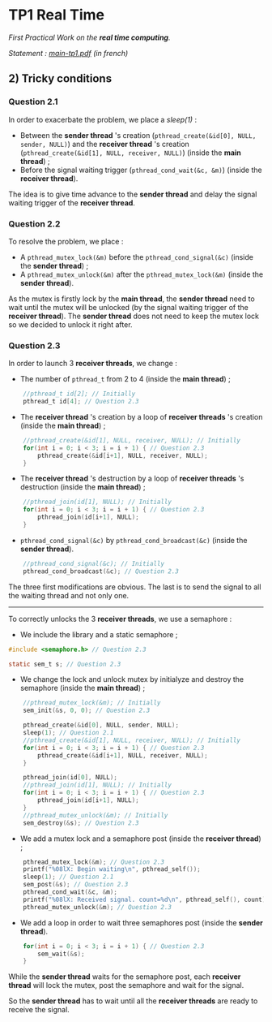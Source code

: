 # TP1 Real Time

*First Practical Work on the **real time computing**.*

*Statement : [*main-tp1.pdf*](main-tp1.pdf) (in french)*

## 2) Tricky conditions

### Question 2.1

In order to exacerbate the problem, we place a *sleep(1)* :

- Between the **sender thread** 's creation (`pthread_create(&id[0], NULL, sender, NULL)`) and the **receiver thread** 's creation (`pthread_create(&id[1], NULL, receiver, NULL)`) (inside the **main thread**) ; 
- Before the signal waiting trigger (`pthread_cond_wait(&c, &m)`) (inside the **receiver thread**).

The idea is to give time advance to the **sender thread** and delay the signal waiting trigger of the **receiver thread**.

### Question 2.2

To resolve the problem, we place :

- A `pthread_mutex_lock(&m)` before the `pthread_cond_signal(&c)` (inside the **sender thread**) ;
- A `pthread_mutex_unlock(&m)` after the `pthread_mutex_lock(&m)` (inside the **sender thread**).

As the mutex is firstly lock by the **main thread**, the **sender thread** need to wait until the mutex will be unlocked (by the signal waiting trigger of the **receiver thread**).
The **sender thread** does not need to keep the mutex lock so we decided to unlock it right after.

### Question 2.3

In order to launch 3 **receiver threads**, we change :

- The number of `pthread_t` from 2 to 4 (inside the **main thread**) ;
```c
    //pthread_t id[2]; // Initially
    pthread_t id[4]; // Question 2.3
```
- The **receiver thread** 's creation by a loop of **receiver threads** 's creation (inside the **main thread**) ;
```c
    //pthread_create(&id[1], NULL, receiver, NULL); // Initially
    for(int i = 0; i < 3; i = i + 1) { // Question 2.3
	    pthread_create(&id[i+1], NULL, receiver, NULL);
    }
```
- The **receiver thread** 's destruction by a loop of **receiver threads** 's destruction (inside the **main thread**) ;
```c
    //pthread_join(id[1], NULL); // Initially
    for(int i = 0; i < 3; i = i + 1) { // Question 2.3
	    pthread_join(id[i+1], NULL);
    }
```
- `pthread_cond_signal(&c)` by `pthread_cond_broadcast(&c)` (inside the **sender thread**).
```c
    //pthread_cond_signal(&c); // Initially
	pthread_cond_broadcast(&c); // Question 2.3
```

The three first modifications are obvious. The last is to send the signal to all the waiting thread and not only one.

---

To correctly unlocks the 3 **receiver threads**, we use a semaphore :

- We include the library and a static semaphore ;
```c
#include <semaphore.h> // Question 2.3

static sem_t s; // Question 2.3
```

- We change the lock and unlock mutex by initialyze and destroy the semaphore (inside the **main thread**) ;
```c
    //pthread_mutex_lock(&m); // Initially
   	sem_init(&s, 0, 0); // Question 2.3

    pthread_create(&id[0], NULL, sender, NULL);
    sleep(1); // Question 2.1
    //pthread_create(&id[1], NULL, receiver, NULL); // Initially
    for(int i = 0; i < 3; i = i + 1) { // Question 2.3
	    pthread_create(&id[i+1], NULL, receiver, NULL);
    }

    pthread_join(id[0], NULL);
    //pthread_join(id[1], NULL); // Initially
    for(int i = 0; i < 3; i = i + 1) { // Question 2.3
	    pthread_join(id[i+1], NULL);
    }
    //pthread_mutex_unlock(&m); // Initially
	sem_destroy(&s); // Question 2.3
```

- We add a mutex lock and a semaphore post (inside the **receiver thread**) ;
```c
    pthread_mutex_lock(&m); // Question 2.3
    printf("%08lX: Begin waiting\n", pthread_self());
    sleep(1); // Question 2.1
    sem_post(&s); // Question 2.3
    pthread_cond_wait(&c, &m);
    printf("%08lX: Received signal. count=%d\n", pthread_self(), count);
    pthread_mutex_unlock(&m); // Question 2.3
```

- We add a loop in order to wait three semaphores post (inside the **sender thread**).
```c
	for(int i = 0; i < 3; i = i + 1) { // Question 2.3
		sem_wait(&s);
	}
```

While the **sender thread** waits for the semaphore post, each **receiver thread** will lock the mutex, post the semaphore and wait for the signal.

So the **sender thread** has to wait until all the **receiver threads** are ready to receive the signal. 